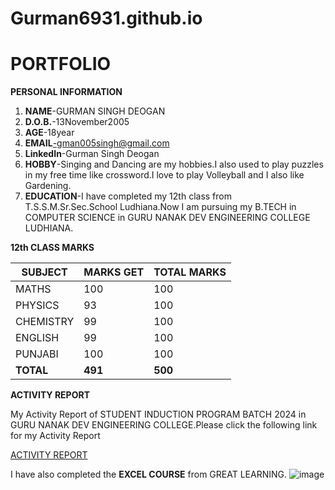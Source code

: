 # Gurman6931.github.io

# PORTFOLIO

**PERSONAL INFORMATION**

1. **NAME**-GURMAN SINGH DEOGAN
2. **D.O.B.**-13November2005
3. **AGE**-18year
4. **EMAIL**-gman005singh@gmail.com
5. **LinkedIn**-Gurman Singh Deogan
6. **HOBBY**-Singing and Dancing are my hobbies.I also used to play puzzles in my free time like crossword.I love to play Volleyball and I also like Gardening.
7. **EDUCATION**-I have completed my 12th class from T.S.S.M.Sr.Sec.School Ludhiana.Now I am pursuing my B.TECH in COMPUTER SCIENCE in GURU NANAK DEV ENGINEERING COLLEGE LUDHIANA.


**12th CLASS MARKS**

|**SUBJECT**|**MARKS GET**|**TOTAL MARKS**|
|----------|----------|----------|
|  MATHS   |   100    |   100    |
| PHYSICS  |   93     |   100    |
|CHEMISTRY |   99     |   100    |
|  ENGLISH |   99     |   100    |
|  PUNJABI |   100    |   100    |
|**TOTAL** | **491**  | **500**  |


**ACTIVITY REPORT**

My Activity Report of STUDENT INDUCTION PROGRAM BATCH 2024 in GURU NANAK DEV ENGINEERING COLLEGE.Please click the following link for my Activity Report

[ACTIVITY REPORT](https://gurman6931.github.io/Gurman6932.github.io/)

I have also completed the **EXCEL COURSE** from GREAT LEARNING.
![image](https://github.com/user-attachments/assets/a9d56df6-25bd-4758-b5fe-c681bb5b048b)


